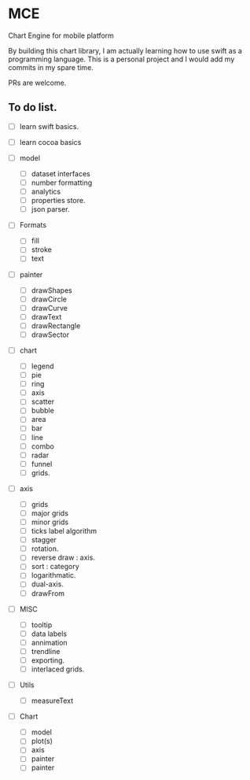 # MCE
Chart Engine for mobile platform

By building this chart library, I am actually learning how to use swift as a programming language. 
This is a personal project and I would add my commits in my spare time.

PRs are welcome.

## To do list.
- [ ] learn swift basics.
- [ ] learn cocoa basics

- [ ] model
  - [ ] dataset interfaces
  - [ ] number formatting
  - [ ] analytics 
  - [ ] properties store.
  - [ ] json parser.

- [ ] Formats
  - [ ] fill
  - [ ] stroke
  - [ ] text

- [ ] painter
  - [ ] drawShapes 
  - [ ] drawCircle
  - [ ] drawCurve
  - [ ] drawText
  - [ ] drawRectangle
  - [ ] drawSector

- [ ] chart
  - [ ] legend
  - [ ] pie
  - [ ] ring
  - [ ] axis
  - [ ] scatter
  - [ ] bubble
  - [ ] area
  - [ ] bar 
  - [ ] line
  - [ ] combo
  - [ ] radar
  - [ ] funnel
  - [ ] grids.

- [ ] axis
  - [ ] grids
   - [ ] major grids
   - [ ] minor grids
  - [ ] ticks label algorithm
   - [ ] stagger
   - [ ] rotation.
  - [ ] reverse draw : axis.
  - [ ] sort : category
  - [ ] logarithmatic.
  - [ ] dual-axis.
  - [ ] drawFrom 

- [ ] MISC  
  - [ ] tooltip
  - [ ] data labels
  - [ ] annimation
  - [ ] trendline
  - [ ] exporting.
  - [ ] interlaced grids.

- [ ] Utils
  - [ ] measureText


- [ ] Chart
  - [ ] model
  - [ ] plot(s)
   - [ ] axis
   - [ ] painter
  - [ ] painter 
